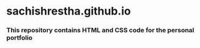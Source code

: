 # sachishrestha.github.io
### This repository contains HTML and CSS code for the personal portfolio
